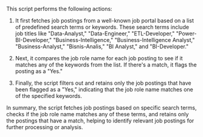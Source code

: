 This script performs the following actions:

1. It first fetches job postings from a well-known job portal based on a list of predefined search terms or keywords. These search terms include job titles like "Data-Analyst," "Data-Engineer," "ETL-Developer," "Power-BI-Developer," "Business-Intelligence," "Business-Intelligence Analyst," "Business-Analyst," "Bisnis-Analis," "BI Analyst," and "BI-Developer."

2. Next, it compares the job role name for each job posting to see if it matches any of the keywords from the list. If there's a match, it flags the posting as a "Yes."

3. Finally, the script filters out and retains only the job postings that have been flagged as a "Yes," indicating that the job role name matches one of the specified keywords.

In summary, the script fetches job postings based on specific search terms, checks if the job role name matches any of these terms, and retains only the postings that have a match, helping to identify relevant job postings for further processing or analysis.
